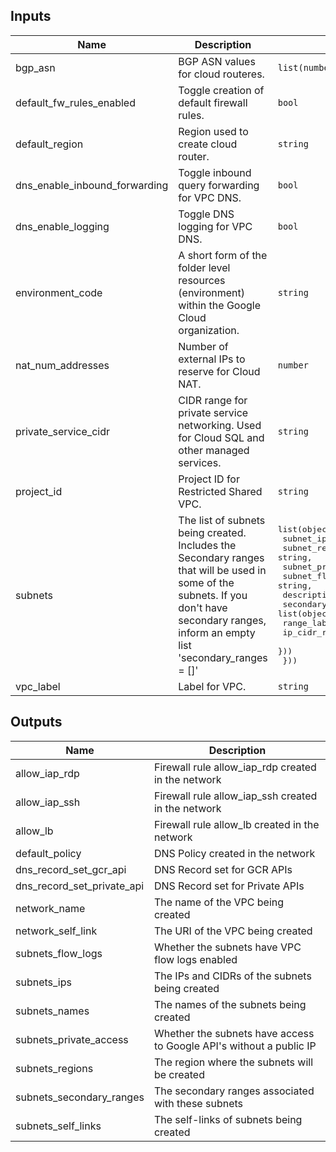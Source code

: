 <!-- BEGINNING OF PRE-COMMIT-TERRAFORM DOCS HOOK -->
## Inputs

| Name | Description | Type | Default | Required |
|------|-------------|------|---------|:--------:|
| bgp\_asn | BGP ASN values for cloud routeres. | `list(number)` | n/a | yes |
| default\_fw\_rules\_enabled | Toggle creation of default firewall rules. | `bool` | `true` | no |
| default\_region | Region used to create cloud router. | `string` | n/a | yes |
| dns\_enable\_inbound\_forwarding | Toggle inbound query forwarding for VPC DNS. | `bool` | `true` | no |
| dns\_enable\_logging | Toggle DNS logging for VPC DNS. | `bool` | `true` | no |
| environment\_code | A short form of the folder level resources (environment) within the Google Cloud organization. | `string` | n/a | yes |
| nat\_num\_addresses | Number of external IPs to reserve for Cloud NAT. | `number` | `2` | no |
| private\_service\_cidr | CIDR range for private service networking. Used for Cloud SQL and other managed services. | `string` | n/a | yes |
| project\_id | Project ID for Restricted Shared VPC. | `string` | n/a | yes |
| subnets | The list of subnets being created. Includes the Secondary ranges that will be used in some of the subnets. If you don't have secondary ranges, inform an empty list 'secondary\_ranges = []' | <pre>list(object({<br>    subnet_ip             = string,<br>    subnet_region         = string,<br>    subnet_private_access = string,<br>    subnet_flow_logs      = string,<br>    description           = string,<br>    secondary_ranges = list(object({<br>      range_label   = string,<br>      ip_cidr_range = string<br>    }))<br>  }))</pre> | `[]` | no |
| vpc\_label | Label for VPC. | `string` | n/a | yes |

## Outputs

| Name | Description |
|------|-------------|
| allow\_iap\_rdp | Firewall rule allow\_iap\_rdp created in the network |
| allow\_iap\_ssh | Firewall rule allow\_iap\_ssh created in the network |
| allow\_lb | Firewall rule allow\_lb created in the network |
| default\_policy | DNS Policy created in the network |
| dns\_record\_set\_gcr\_api | DNS Record set for GCR APIs |
| dns\_record\_set\_private\_api | DNS Record set for Private APIs |
| network\_name | The name of the VPC being created |
| network\_self\_link | The URI of the VPC being created |
| subnets\_flow\_logs | Whether the subnets have VPC flow logs enabled |
| subnets\_ips | The IPs and CIDRs of the subnets being created |
| subnets\_names | The names of the subnets being created |
| subnets\_private\_access | Whether the subnets have access to Google API's without a public IP |
| subnets\_regions | The region where the subnets will be created |
| subnets\_secondary\_ranges | The secondary ranges associated with these subnets |
| subnets\_self\_links | The self-links of subnets being created |

<!-- END OF PRE-COMMIT-TERRAFORM DOCS HOOK -->

